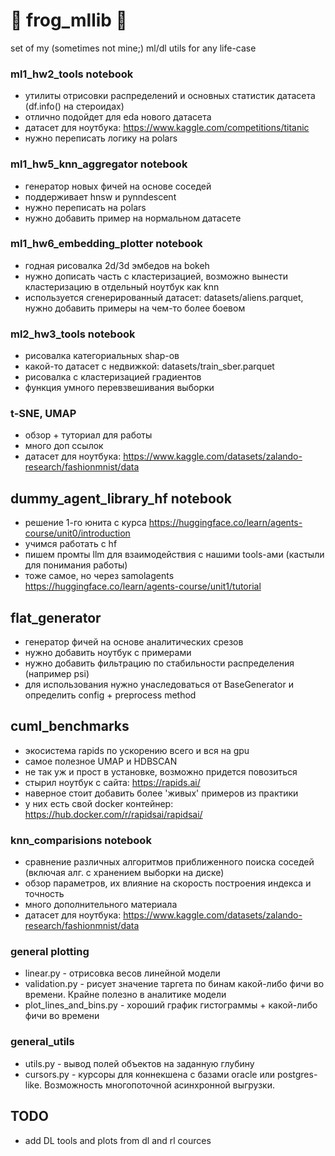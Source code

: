 # 🐸 frog_mllib 🐸

set of my (sometimes not mine;) ml/dl utils for any life-case

### ml1_hw2_tools notebook
- утилиты отрисовки распределений и основных статистик датасета (df.info() на стероидах)
- отлично подойдет для eda нового датасета
- датасет для ноутбука: https://www.kaggle.com/competitions/titanic
- нужно переписать логику на polars 

### ml1_hw5_knn_aggregator notebook
- генератор новых фичей на основе соседей
- поддерживает hnsw и pynndescent
- нужно переписать на polars
- нужно добавить пример на нормальном датасете

### ml1_hw6_embedding_plotter notebook
- годная рисовалка 2d/3d эмбедов на bokeh
- нужно дописать часть с кластеризацией, возможно вынести кластеризацию в отдельный ноутбук как knn
- используется сгенерированный датасет: datasets/aliens.parquet, нужно добавить примеры на чем-то более боевом

### ml2_hw3_tools notebook
- рисовалка категориальных shap-ов
- какой-то датасет с недвижкой: datasets/train_sber.parquet
- рисовалка с кластеризацией градиентов
- функция умного перевзвешивания выборки

### t-SNE, UMAP
- обзор + туториал для работы
- много доп ссылок
- датасет для ноутбука: https://www.kaggle.com/datasets/zalando-research/fashionmnist/data

## dummy_agent_library_hf notebook
- решение 1-го юнита с курса https://huggingface.co/learn/agents-course/unit0/introduction
- учимся работать с hf
- пишем промты llm для взаимодействия с нашими tools-ами (кастыли для понимания работы)
- тоже самое, но через samolagents https://huggingface.co/learn/agents-course/unit1/tutorial

## flat_generator 
- генератор фичей на основе аналитических срезов
- нужно добавить ноутбук с примерами
- нужно добавить фильтрацию по стабильности распределения (например psi)
- для использования нужно унаследоваться от BaseGenerator и определить config + preprocess method

## cuml_benchmarks
- экосистема rapids по ускорению всего и вся на gpu
- самое полезное UMAP и HDBSCAN
- не так уж и прост в установке, возможно придется повозиться
- стырил ноутбук с сайта: https://rapids.ai/
- наверное стоит добавить более 'живых' примеров из практики
- у них есть свой docker контейнер: https://hub.docker.com/r/rapidsai/rapidsai/

### knn_comparisions notebook
- сравнение различных алгоритмов приближенного поиска соседей (включая алг. с хранением выборки на диске)
- обзор параметров, их влияние на скорость построения индекса и точность
- много дополнительного материала
- датасет для ноутбука: https://www.kaggle.com/datasets/zalando-research/fashionmnist/data

### general plotting
- linear.py - отрисовка весов линейной модели
- validation.py - рисует значение таргета по бинам какой-либо фичи во времени. Крайне полезно в аналитике модели
- plot_lines_and_bins.py - хороший график гистограммы + какой-либо фичи во времени

### general_utils
- utils.py - вывод полей объектов на заданную глубину
- cursors.py - курсоры для коннекшена с базами oracle или postgres-like. Возможность многопоточной асинхронной выгрузки.

## TODO
- add DL tools and plots from dl and rl cources